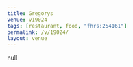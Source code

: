 ```yaml
---
title: Gregorys
venue: v19024
tags: [restaurant, food, "fhrs:254161"]
permalink: /v/19024/
layout: venue
---
```

null
